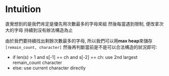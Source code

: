 # Intuition

直覺想到的是我們肯定是優先用次數最多的字母來組
然後每當遇到限制, 便改拿次大的字母
持續到沒有辦法構造為止

由於我們要持續找出剩餘次數最多的字母, 所以我們可以用**max heap**來儲存`[remain_count, character]`
然後再判斷當前是不是可以合法構造的狀況即可:
- if len(s) > 1 and s[-1] == ch and s[-2] == ch: use 2nd largest remain_count character
- else: use current character directly